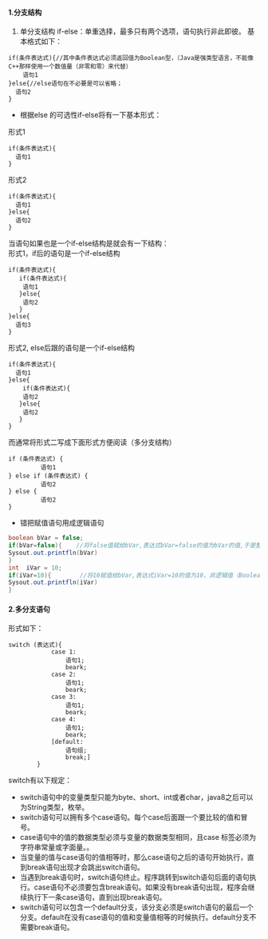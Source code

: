 #### 1.分支结构
1. 单分支结构
  if-else：单重选择，最多只有两个选项，语句执行非此即彼。
  基本格式如下：
  ```
  if(条件表达式){//其中条件表达式必须返回值为Boolean型，（Java是强类型语言，不能像C++那样使用一个数值量（非零和零）来代替）
      语句1
  }else{//else语句在不必要是可以省略；
    语句2
  }
  ```
  * 根据else 的可选性if-else将有一下基本形式：    
            
  形式1          
  ``` 
  if(条件表达式){
    语句1
  }  
  ``` 
  形式2       
  ```    
  if(条件表达式){
    语句1
  }else{
    语句2
  }
  ```
  当语句如果也是一个if-else结构是就会有一下结构：                           
  形式1，if后的语句是一个if-else结构
  ```   
  if(条件表达式){
     if(条件表达式){
      语句1
     }else{
      语句2
     }  
  }else{
    语句3
  }   
 ```    
  形式2, else后跟的语句是一个if-else结构
  ```
  if(条件表达式){
  	语句1
  }else{
      if(条件表达式){
      语句2
     }else{
      语句2
     } 
  }   
  ``` 
  而通常将形式二写成下面形式方便阅读（多分支结构）
   ```
 if (条件表达式) {
            语句1
 } else if (条件表达式) {
            语句2
 } else {
            语句2
 }  
  ``` 
  
   
  
  -  错把赋值语句用成逻辑语句      
  ```java
  boolean bVar = false;
  if(bVar=false){    //将false值赋给bVar,表达式bVar=false的值为bVar的值,于是整体为false，条件语句下内容不执行
  Sysout.out.printfln(bVar)
  }        
  int  iVar = 10;
  if(iVar=10){        //将10赋值给bVar,表达式iVar=10的值为10，非逻辑值（Boolean型），因此编译错误；
  Sysout.out.printfln(iVar)
  }
  ```
####  2.多分支语句 
形式如下：  
```
switch (表达式){
            case 1:
                语句1;
                beark;
            case 2:
                语句1;
                beark;
            case 3:
                语句1;
                beark;
            case 4:
                语句1;
                beark;
            [default:
                语句组;
                break;]    
        }
```
switch有以下规定：              
* switch语句中的变量类型只能为byte、short、int或者char，java8之后可以为String类型，枚举。 
* switch语句可以拥有多个case语句。每个case后面跟一个要比较的值和冒号。 
* case语句中的值的数据类型必须与变量的数据类型相同，且case 标签必须为字符串常量或字面量。。 
* 当变量的值与case语句的值相等时，那么case语句之后的语句开始执行，直到break语句出现才会跳出switch语句。
* 当遇到break语句时，switch语句终止。程序跳转到switch语句后面的语句执行。case语句不必须要包含break语句。如果没有break语句出现，程序会继续执行下一条case语句，直到出现break语句。 
* switch语句可以包含一个default分支，该分支必须是switch语句的最后一个分支。default在没有case语句的值和变量值相等的时候执行。default分支不需要break语句。 
  

